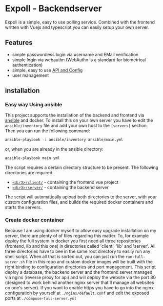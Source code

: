 # Expoll - Backendserver

Expoll is a simple, easy to use polling service. Combined with the frontend written with Vuejs and typescript you can easily setup your own server.

## Features

-   simple passwordless login via username and EMail verification
-   simple login via webauthn (WebAuthn is a standard for biometrical authentication)
-   simple, easy to use [API and Config](API/API_main.md)
-   user management

## installation

### Easy way Using ansible

This project supports the installation of the backend and frontend via [ansible](https://ansible.com) and docker. To install this on your own server you have to edit the `ansible/inventory` file and add your own host to the `[servers]` section. Then you can run the following command:

```sh
ansible-playbook -i ansible/inventory ansible/main.yml
```

or, when you are already in the ansible directory:

```sh
ansible-playbook main.yml
```

The script requires a certain directory structure to be present. The following directories are required:

-   [`<dirX>/client/`](https://git.mt32.net/universum/expoll_client) - containing the frontend vue project
-   [`<dirX>/server/`](https://git.mt32.net/universum/expoll_server) - containing the backend server

The script will automatically upload both directories to the server, with your custom configuration files, and builds the required docker containers and starts the servers.

### Create docker container

Because I am using docker myself to allow easy upgrade installation on my server, there are plenty of of files regarding this matter. To, for example deploy the full system in docker you first need all three repositories (frontend, lib and this one) in directories called 'client', 'lib' and 'server'. All three directories have to bee in the same root directory to easily run any shell script. When all that is sorted out, you can just run the `run-full-server.sh` file in this repo and custom docker images will be built with the right binding to configuration directories and port management. This script deploy a database, the backend server and the frontend server managed via nginx (reverse proxy for api) and will deploy the website via the port 80 (designed to work behind another nginx server that'll manage all websites on one's server). If you want to enable https you have to go into the nginx configuration by yourself at `./nginx/default.conf` and edit the exposed ports at `./compose-full-server.yml`
